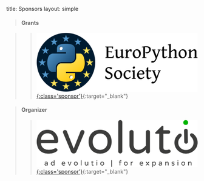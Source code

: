 title: Sponsors
layout: simple

[//]: # (>#### Platinum)

[//]: # ()
[//]: # (> > [![issuu]&#40;/static/images/sponsors/issuu.png&#41;{:class='sponsor'}]&#40;https://issuu.com/&#41;{:target="_blank"})

[//]: # ()
[//]: # (<span class="d-none"></span>)

[//]: # ()
[//]: # (>#### Bronze)

[//]: # ()
[//]: # (> > [![vonage]&#40;/static/images/sponsors/vonage.png&#41;{:class='sponsor large'}]&#40;https://vonage.dev/pyconportugal2022&#41;{:target="_blank"})

[//]: # ()
[//]: # (<span class="d-none"></span>)

>#### Grants

> > [![europython](/static/images/sponsors/eps.png){:class='sponsor'}](https://www.europython-society.org/){:target="_blank"} 

<span class="d-none"></span>

[//]: # (> #### Partners)

[//]: # (>)

[//]: # (> > [![cmp]&#40;/static/images/sponsors/cmp.png&#41;{:class='sponsor'}]&#40;https://www.porto.pt/en&#41;{:target="_blank"} [![fcup]&#40;/static/images/sponsors/fcup.png&#41;{:class='sponsor'}]&#40;https://sigarra.up.pt/fcup/en/web_page.inicial&#41;{:target="_blank"} [![fcup]&#40;/static/images/sponsors/dcc.png&#41;{:class='sponsor large'}]&#40;https://www.dcc.fc.up.pt/site/&#41;{:target="_blank"} [![visit portugal]&#40;/static/images/sponsors/visitportugal.png&#41;{:class='sponsor'}]&#40;https://www.visitportugal.com/en&#41;{:target="_blank"} [![porto e norte]&#40;/static/images/sponsors/portoenorte.png&#41;{:class='sponsor'}]&#40;http://www.portoenorte.pt/en&#41;{:target="_blank"} [![porto convention bureau]&#40;/static/images/sponsors/pcb.png&#41;{:class='sponsor large'}]&#40;https://www.portocvb.com/&#41;{:target="_blank"} [![iberian property]&#40;/static/images/sponsors/ip.svg&#41;{:class='sponsor tiny'}]&#40;https://iberian.property/&#41;{:target="_blank"})

[//]: # ()
[//]: # (<span class="d-none"></span>)

[//]: # ()
[//]: # (> #### Oficial Carrier)

[//]: # (>)

[//]: # (> > [![tap]&#40;/static/images/sponsors/tap.svg&#41;{:class='sponsor'}]&#40;/static/docs/tap.pdf&#41;{:target="_blank"})

[//]: # ()
[//]: # (<span class="d-none"></span>)

> #### Organizer
>
> > [![evolutio](/static/images/sponsors/evolutio.png){:class='sponsor'}](https://evolutio.pt/){:target="_blank"}
